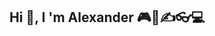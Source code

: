 ## Hi 👋, I 'm Alexander 🎮🎻✍👓💻
<div id="header" align="center"
 <img src="https://media2.giphy.com/media/mj4ruS6mHkdKEdmwc1/giphy.gif?cid=ecf05e47ptc0uehwenyawhw399ahik6hy8gm57v3l8xwpiu8&rid=giphy.gif&ct=g" width="200" />
<!--
**Alexander-Cio/Alexander-Cio** is a ✨ _special_ ✨ repository because its `README.md` (this file) appears on your GitHub profile.

Here are some ideas to get you started:

- 🔭 I’m currently working on ...
- 🌱 I’m currently learning ...
- 👯 I’m looking to collaborate on ...
- 🤔 I’m looking for help with ...
- 💬 Ask me about ...
- 📫 How to reach me: ...
- 😄 Pronouns: ...
- ⚡ Fun fact: ...
-->
